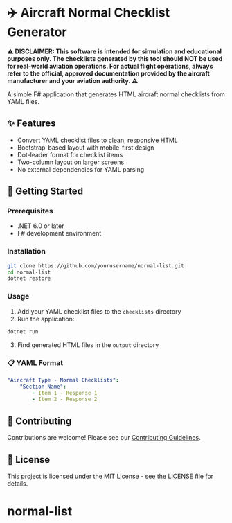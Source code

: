 # ✈️ Aircraft Normal Checklist Generator

**⚠️ DISCLAIMER: This software is intended for simulation and educational purposes only. The checklists generated by this tool should NOT be used for real-world aviation operations. For actual flight operations, always refer to the official, approved documentation provided by the aircraft manufacturer and your aviation authority. ⚠️**

A simple F# application that generates HTML aircraft normal checklists from YAML files.

## ✨ Features

- Convert YAML checklist files to clean, responsive HTML
- Bootstrap-based layout with mobile-first design
- Dot-leader format for checklist items
- Two-column layout on larger screens
- No external dependencies for YAML parsing

## 🚀 Getting Started

### Prerequisites

- .NET 6.0 or later
- F# development environment

### Installation

```bash
git clone https://github.com/yourusername/normal-list.git
cd normal-list
dotnet restore
```

### Usage

1. Add your YAML checklist files to the `checklists` directory
2. Run the application:
```bash
dotnet run
```
3. Find generated HTML files in the `output` directory

### 📋 YAML Format

```yaml
"Aircraft Type - Normal Checklists":
    "Section Name":
        - Item 1 - Response 1
        - Item 2 - Response 2
```

## 🤝 Contributing

Contributions are welcome! Please see our [Contributing Guidelines](CONTRIBUTING.md).

## 📄 License

This project is licensed under the MIT License - see the [LICENSE](LICENSE) file for details.
# normal-list
